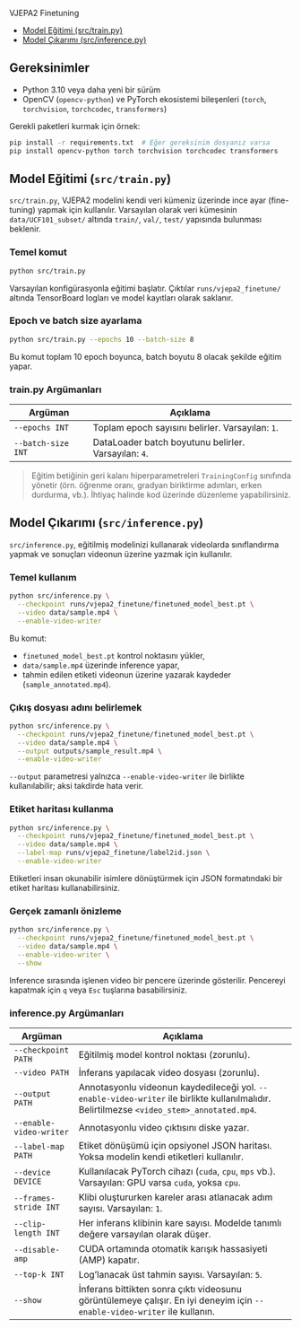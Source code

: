 VJEPA2 Finetuning

- [Model Eğitimi (src/train.py)](#model-eğitimi-srctrainpy)
- [Model Çıkarımı (src/inference.py)](#model-çıkarımı-srcinferencepy)

## Gereksinimler

- Python 3.10 veya daha yeni bir sürüm
- OpenCV (`opencv-python`) ve PyTorch ekosistemi bileşenleri (`torch`, `torchvision`, `torchcodec`, `transformers`)

Gerekli paketleri kurmak için örnek:

```bash
pip install -r requirements.txt  # Eğer gereksinim dosyanız varsa
pip install opencv-python torch torchvision torchcodec transformers
```

## Model Eğitimi (`src/train.py`)

`src/train.py`, VJEPA2 modelini kendi veri kümeniz üzerinde ince ayar (fine-tuning) yapmak için kullanılır. Varsayılan olarak veri kümesinin `data/UCF101_subset/` altında `train/`, `val/`, `test/` yapısında bulunması beklenir.

### Temel komut

```bash
python src/train.py
```

Varsayılan konfigürasyonla eğitimi başlatır. Çıktılar `runs/vjepa2_finetune/` altında TensorBoard logları ve model kayıtları olarak saklanır.

### Epoch ve batch size ayarlama

```bash
python src/train.py --epochs 10 --batch-size 8
```

Bu komut toplam 10 epoch boyunca, batch boyutu 8 olacak şekilde eğitim yapar.

### train.py Argümanları

| Argüman | Açıklama |
|---------|----------|
| `--epochs INT` | Toplam epoch sayısını belirler. Varsayılan: `1`. |
| `--batch-size INT` | DataLoader batch boyutunu belirler. Varsayılan: `4`. |

> Eğitim betiğinin geri kalanı hiperparametreleri `TrainingConfig` sınıfında yönetir (örn. öğrenme oranı, gradyan biriktirme adımları, erken durdurma, vb.). İhtiyaç halinde kod üzerinde düzenleme yapabilirsiniz.

## Model Çıkarımı (`src/inference.py`)

`src/inference.py`, eğitilmiş modelinizi kullanarak videolarda sınıflandırma yapmak ve sonuçları videonun üzerine yazmak için kullanılır.

### Temel kullanım

```bash
python src/inference.py \
  --checkpoint runs/vjepa2_finetune/finetuned_model_best.pt \
  --video data/sample.mp4 \
  --enable-video-writer
```

Bu komut:
- `finetuned_model_best.pt` kontrol noktasını yükler,
- `data/sample.mp4` üzerinde inference yapar,
- tahmin edilen etiketi videonun üzerine yazarak kaydeder (`sample_annotated.mp4`).

### Çıkış dosyası adını belirlemek

```bash
python src/inference.py \
  --checkpoint runs/vjepa2_finetune/finetuned_model_best.pt \
  --video data/sample.mp4 \
  --output outputs/sample_result.mp4 \
  --enable-video-writer
```

`--output` parametresi yalnızca `--enable-video-writer` ile birlikte kullanılabilir; aksi takdirde hata verir.

### Etiket haritası kullanma

```bash
python src/inference.py \
  --checkpoint runs/vjepa2_finetune/finetuned_model_best.pt \
  --video data/sample.mp4 \
  --label-map runs/vjepa2_finetune/label2id.json \
  --enable-video-writer
```

Etiketleri insan okunabilir isimlere dönüştürmek için JSON formatındaki bir etiket haritası kullanabilirsiniz.

### Gerçek zamanlı önizleme

```bash
python src/inference.py \
  --checkpoint runs/vjepa2_finetune/finetuned_model_best.pt \
  --video data/sample.mp4 \
  --enable-video-writer \
  --show
```

Inference sırasında işlenen video bir pencere üzerinde gösterilir. Pencereyi kapatmak için `q` veya `Esc` tuşlarına basabilirsiniz.

### inference.py Argümanları

| Argüman | Açıklama |
|---------|----------|
| `--checkpoint PATH` | Eğitilmiş model kontrol noktası (zorunlu). |
| `--video PATH` | İnferans yapılacak video dosyası (zorunlu). |
| `--output PATH` | Annotasyonlu videonun kaydedileceği yol. `--enable-video-writer` ile birlikte kullanılmalıdır. Belirtilmezse `<video_stem>_annotated.mp4`. |
| `--enable-video-writer` | Annotasyonlu video çıktısını diske yazar. |
| `--label-map PATH` | Etiket dönüşümü için opsiyonel JSON haritası. Yoksa modelin kendi etiketleri kullanılır. |
| `--device DEVICE` | Kullanılacak PyTorch cihazı (`cuda`, `cpu`, `mps` vb.). Varsayılan: GPU varsa `cuda`, yoksa `cpu`. |
| `--frames-stride INT` | Klibi oluştururken kareler arası atlanacak adım sayısı. Varsayılan: `1`. |
| `--clip-length INT` | Her inferans klibinin kare sayısı. Modelde tanımlı değere varsayılan olarak düşer. |
| `--disable-amp` | CUDA ortamında otomatik karışık hassasiyeti (AMP) kapatır. |
| `--top-k INT` | Log’lanacak üst tahmin sayısı. Varsayılan: `5`. |
| `--show` | İnferans bittikten sonra çıktı videosunu görüntülemeye çalışır. En iyi deneyim için `--enable-video-writer` ile kullanın. |
